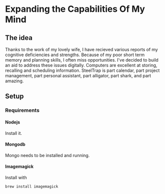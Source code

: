 # Expanding the Capabilities Of My Mind

## The idea

Thanks to the work of my lovely wife, I have recieved various reports of my cognitive deficiencies and strengths. Because of my poor short term memory and planning skills, I often miss opportunities. I've decided to build an aid to address these issues digitally. Computers are excellent at storing, recalling and scheduling information. SteelTrap is part calendar, part project management, part personal assistant, part alligator, part shark, and part amazing.


## Setup

### Requirements

#### Nodejs

Install it.

#### Mongodb

Mongo needs to be installed and running.

#### Imagemagick

Install with

    brew install imagemagick
